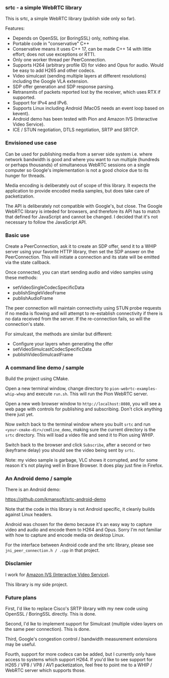 ### srtc - a simple WebRTC library

This is srtc, a simple WebRTC library (publish side only so far).

Features:

- Depends on OpenSSL (or BoringSSL) only, nothing else.
- Portable code in "conservative" C++
- Conservative means it uses C++ 17, can be made C++ 14 with little effort; does not use exceptions or RTTI.
- Only one worker thread per PeerConnection.
- Supports H264 (arbitrary profile ID) for video and Opus for audio. Would be easy to add H265 and other codecs.
- Video simulcast (sending multiple layers at different resolutions) including the Google VLA extension.
- SDP offer generation and SDP response parsing.
- Retransmits of packets reported lost by the receiver, which uses RTX if supported.
- Support for IPv4 and IPv6.
- Supports Linux including Android (MacOS needs an event loop based on kevent).
- Android demo has been tested with Pion and Amazon IVS (Interactive Video Service).
- ICE / STUN negotiation, DTLS negotiation, SRTP and SRTCP.

### Envisioned use case 

Can be used for publishing media from a server side system i.e. where network bandwidth is good and where you
want to run multiple (hundreds or perhaps thousands) of simultaneous WebRTC sessions on a single computer so Google's
implementation is not a good choice due to its hunger for threads.

Media encoding is deliberately out of scope of this library. It expects the application to provide encoded media samples,
but does take care of packetization.

The API is deliberately not compatible with Google's, but close. The Google WebRTC library is inteded for browsers, and
therefore its API has to match that defined for JavaScript and cannot be changed. I decided that it's not necessary to
follow the JavaScript API.

### Basic use

Create a PeerConnection, ask it to create an SDP offer, send it to a WHIP server using your favorite HTTP library,
then set the SDP answer on the PeerConnection. This will initiate a connection and its state will be emitted
via the state callback.

Once connected, you can start sending audio and video samples using these methods:

- setVideoSingleCodecSpecificData
- publishSingleVideoFrame
- publishAudioFrame

The peer connection will maintain connectivity using STUN probe requests if no media is flowing and will attempt to
re-establish connectivity if there is no data received from the server. If the re-connection fails,
so will the connection's state.

For simulcast, the methods are similar but different:

- Configure your layers when generating the offer
- setVideoSimulcastCodecSpecificData
- publishVideoSimulcastFrame

### A command line demo / sample

Build the project using CMake.

Open a new terminal window, change directory to `pion-webrtc-examples-whip-whep` and execute `run.sh`. This will run the Pion
WebRTC server.

Open a new web browser window to `http://localhost:8080`, you will see a web page with controls for publishing and subscribing.
Don't click anything there just yet.

Now switch back to the terminal window where you built `srtc` and run `<your-cmake-dir>/cmdline_demo`, making sure the
current directory is the `srtc` directory. This will load a video file and send it to Pion using WHIP.

Switch back to the browser and click `Subscribe`, after a second or two (keyframe delay) you should see the video being sent
by `srtc`.

Note: my video sample is garbage, VLC shows it corrupted, and for some reason it's not playing well in Brave Browser. It does play just fine in Firefox.

### An Android demo / sample

There is an Android demo:

https://github.com/kmansoft/srtc-android-demo

Note that the code in this library is not Android specific, it cleanly builds  against Linux headers.

Android was chosen for the demo because it's an easy way to capture video and audio and encode them to
H264 and Opus. Sorry I'm not familiar with how to capture and encode media on desktop Linux.

For the interface between Android code and the srtc library, please see `jni_peer_connection.h / .cpp` in that project.

### Disclamier

I work for [Amazon IVS (Interactive Video Service)](https://ivs.rocks/).

This library is my side project.

### Future plans

First, I'd like to replace Cisco's SRTP library with my new code using OpenSSL / BoringSSL directly. This is done.

Second, I'd lke to implement support for Simulcast (multiple video layers on the same peer connection). This is done.

Third, Google's congestion control / bandwidth measurement extensions may be useful.

Fourth, support for more codecs can be added, but I currently only have access to systems which support H264. If you'd
like to see support for H265 / VP8 / VP8 / AV1 packetization, feel free to point me to a WHIP / WebRTC server which
supports those.  
